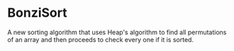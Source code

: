 # BonziSort
A new sorting algorithm that uses Heap's algorithm to find all permutations of an array and then proceeds to check every one if it is sorted.
